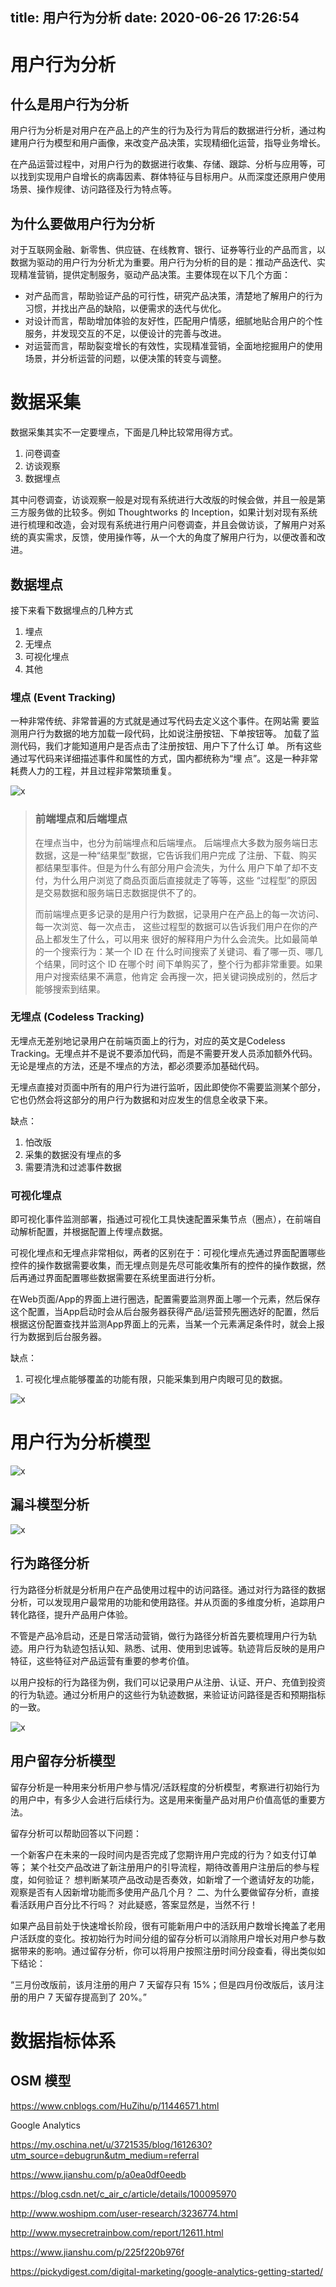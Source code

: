 title: 用户行为分析
date: 2020-06-26 17:26:54
---
# 用户行为分析

## 什么是用户行为分析
用户行为分析是对用户在产品上的产生的行为及行为背后的数据进行分析，通过构建用户行为模型和用户画像，来改变产品决策，实现精细化运营，指导业务增长。

在产品运营过程中，对用户行为的数据进行收集、存储、跟踪、分析与应用等，可以找到实现用户自增长的病毒因素、群体特征与目标用户。从而深度还原用户使用场景、操作规律、访问路径及行为特点等。

## 为什么要做用户行为分析
对于互联网金融、新零售、供应链、在线教育、银行、证券等行业的产品而言，以数据为驱动的用户行为分析尤为重要。用户行为分析的目的是：推动产品迭代、实现精准营销，提供定制服务，驱动产品决策。主要体现在以下几个方面：

- 对产品而言，帮助验证产品的可行性，研究产品决策，清楚地了解用户的行为习惯，并找出产品的缺陷，以便需求的迭代与优化。
- 对设计而言，帮助增加体验的友好性，匹配用户情感，细腻地贴合用户的个性服务，并发现交互的不足，以便设计的完善与改进。
- 对运营而言，帮助裂变增长的有效性，实现精准营销，全面地挖掘用户的使用场景，并分析运营的问题，以便决策的转变与调整。

# 数据采集
数据采集其实不一定要埋点，下面是几种比较常用得方式。

1. 问卷调查
2. 访谈观察
3. 数据埋点

其中问卷调查，访谈观察一般是对现有系统进行大改版的时候会做，并且一般是第三方服务做的比较多。例如 Thoughtworks 的 Inception，如果计划对现有系统进行梳理和改造，会对现有系统进行用户问卷调查，并且会做访谈，了解用户对系统的真实需求，反馈，使用操作等，从一个大的角度了解用户行为，以便改善和改进。

## 数据埋点
接下来看下数据埋点的几种方式

1. 埋点
2. 无埋点
3. 可视化埋点
4. 其他

### 埋点 (Event Tracking)
一种非常传统、非常普遍的方式就是通过写代码去定义这个事件。在网站需 要监测用户行为数据的地方加载一段代码，比如说注册按钮、下单按钮等。 加载了监测代码，我们才能知道用户是否点击了注册按钮、用户下了什么订 单。 
所有这些通过写代码来详细描述事件和属性的方式，国内都统称为“埋 点”。这是一种非常耗费人力的工程，并且过程非常繁琐重复。

![x](./user-behaviour-analytics/5.png)

> ### 前端埋点和后端埋点
> 在埋点当中，也分为前端埋点和后端埋点。
> 后端埋点大多数为服务端日志数据，这是一种“结果型”数据，它告诉我们用户完成 了注册、下载、购买都结果型事件。但是为什么有部分用户会流失，为什么 用户下单了却不支付，为什么用户浏览了商品页面后直接就走了等等，这些 “过程型”的原因是交易数据和服务端日志数据提供不了的。
>  
> 而前端埋点更多记录的是用户行为数据，记录用户在产品上的每一次访问、每一次浏览、每一次点击， 这些过程型的数据可以告诉我们用户在你的产品上都发生了什么，可以用来 很好的解释用户为什么会流失。比如最简单的一个搜索行为：某一个 ID 在 什么时间搜索了关键词、看了哪一页、哪几个结果，同时这个 ID 在哪个时 间下单购买了，整个行为都非常重要。如果用户对搜索结果不满意，他肯定 会再搜一次，把关键词换成别的，然后才能够搜索到结果。 


### 无埋点 (Codeless Tracking)
无埋点无差别地记录用户在前端页面上的行为，对应的英文是Codeless Tracking。无埋点并不是说不要添加代码，而是不需要开发人员添加额外代码。无论是埋点的方法，还是不埋点的方法，都必须要添加基础代码。

无埋点直接对页面中所有的用户行为进行监听，因此即使你不需要监测某个部分，它也仍然会将这部分的用户行为数据和对应发生的信息全收录下来。

缺点：
1. 怕改版
2. 采集的数据没有埋点的多
3. 需要清洗和过滤事件数据
 
### 可视化埋点
即可视化事件监测部署，指通过可视化工具快速配置采集节点（圈点），在前端自动解析配置，并根据配置上传埋点数据。

可视化埋点和无埋点非常相似，两者的区别在于：可视化埋点先通过界面配置哪些控件的操作数据需要收集，而无埋点则是先尽可能收集所有的控件的操作数据，然后再通过界面配置哪些数据需要在系统里面进行分析。

在Web页面/App的界面上进行圈选，配置需要监测界面上哪一个元素，然后保存这个配置，当App启动时会从后台服务器获得产品/运营预先圈选好的配置，然后根据这份配置查找并监测App界面上的元素，当某一个元素满足条件时，就会上报行为数据到后台服务器。

缺点：
1. 可视化埋点能够覆盖的功能有限，只能采集到用户肉眼可见的数据。

![x](./user-behaviour-analytics/4.png)

# 用户行为分析模型
![x](./user-behaviour-analytics/1.jpeg)


## 漏斗模型分析
![x](./user-behaviour-analytics/2.jpeg)

## 行为路径分析
行为路径分析就是分析用户在产品使用过程中的访问路径。通过对行为路径的数据分析，可以发现用户最常用的功能和使用路径。并从页面的多维度分析，追踪用户转化路径，提升产品用户体验。

不管是产品冷启动，还是日常活动营销，做行为路径分析首先要梳理用户行为轨迹。用户行为轨迹包括认知、熟悉、试用、使用到忠诚等。轨迹背后反映的是用户特征，这些特征对产品运营有重要的参考价值。

以用户投标的行为路径为例，我们可以记录用户从注册、认证、开户、充值到投资的行为轨迹。通过分析用户的这些行为轨迹数据，来验证访问路径是否和预期指标的一致。

![x](./event-tracking/3.jpeg)


## 用户留存分析模型
留存分析是一种用来分析用户参与情况/活跃程度的分析模型，考察进行初始行为的用户中，有多少人会进行后续行为。这是用来衡量产品对用户价值高低的重要方法。

留存分析可以帮助回答以下问题：

一个新客户在未来的一段时间内是否完成了您期许用户完成的行为？如支付订单等；
某个社交产品改进了新注册用户的引导流程，期待改善用户注册后的参与程度，如何验证？
想判断某项产品改动是否奏效，如新增了一个邀请好友的功能，观察是否有人因新增功能而多使用产品几个月？
二、为什么要做留存分析，直接看活跃用户百分比不行吗？
对此疑惑，答案显然是，当然不行！

如果产品目前处于快速增长阶段，很有可能新用户中的活跃用户数增长掩盖了老用户活跃度的变化。按初始行为时间分组的留存分析可以消除用户增长对用户参与数据带来的影响。通过留存分析，你可以将用户按照注册时间分段查看，得出类似如下结论：

“三月份改版前，该月注册的用户 7 天留存只有 15%；但是四月份改版后，该月注册的用户 7 天留存提高到了 20%。”

# 数据指标体系

## OSM 模型

https://www.cnblogs.com/HuZihu/p/11446571.html

Google Analytics

https://my.oschina.net/u/3721535/blog/1612630?utm_source=debugrun&utm_medium=referral

https://www.jianshu.com/p/a0ea0df0eedb

https://blog.csdn.net/c_air_c/article/details/100095970

http://www.woshipm.com/user-research/3236774.html

http://www.mysecretrainbow.com/report/12611.html

https://www.jianshu.com/p/225f220b976f

https://pickydigest.com/digital-marketing/google-analytics-getting-started/